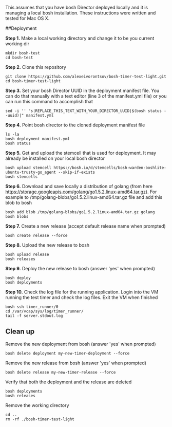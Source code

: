 This assumes that you have bosh Director deployed locally and it is managing a local bosh installation. These instructions were written and tested for Mac OS X.

##Deployment

**Step 1.** Make a local working directory and change it to be you current working dir

    mkdir bosh-test
    cd bosh-test
    
**Step 2.** Clone this repository

    git clone https://github.com/alexeivorontsov/bosh-timer-test-light.git
    cd bosh-timer-test-light
    
**Step 3.** Set your bosh Director UUID in the deployment manifest file. You can do that manually with a text editor (line 3 of the manifest.yml file) or you can run this command to accomplish that

    sed -i '' "s|REPLACE_THIS_TEXT_WITH_YOUR_DIRECTOR_UUID|$(bosh status --uuid)|" manifest.yml

**Step 4.** Point bosh director to the cloned deployment manifest file

    ls -la
    bosh deployment manifest.yml
    bosh status


**Step 5.** Get and upload the stemcell that is used for deployment. It may already be installed on your local bosh director

    bosh upload stemcell https://bosh.io/d/stemcells/bosh-warden-boshlite-ubuntu-trusty-go_agent --skip-if-exists
    bosh stemcells
    
**Step 6.** Download and save locally a distribution of golang (from here https://storage.googleapis.com/golang/go1.5.2.linux-amd64.tar.gz). For example to /tmp/golang-blobs/go1.5.2.linux-amd64.tar.gz file and add this blob to bosh

    bosh add blob /tmp/golang-blobs/go1.5.2.linux-amd64.tar.gz golang
    bosh blobs
    
**Step 7.** Create a new release (accept default release name when prompted)

    bosh create release --force


**Step 8.** Upload the new release to bosh

    bosh upload release    
    bosh releases
    
**Step 9.** Deploy the new release to bosh (answer 'yes' when prompted)

    bosh deploy
    bosh deployments
    
**Step 10.** Check the log file for the running application. Login into the VM running the test timer and check the log files. Exit the VM when finished

    bosh ssh timer_runner/0
    cd /var/vcap/sys/log/timer_runner/
    tail -f server.stdout.log
    
## Clean up

Remove the new deployment from bosh (answer 'yes' when prompted)

    bosh delete deployment my-new-timer-deployment --force
    
Remove the new release from bosh (answer 'yes' when prompted)

    bosh delete release my-new-timer-release --force
    
Verify that both the deployment and the release are deleted

    bosh deployments
    bosh releases
    
Remove the working directory
  
    cd ..
    rm -rf ./bosh-timer-test-light

